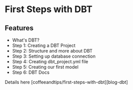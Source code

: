 # First Steps with DBT

## Features

- What's DBT?
- Step 1: Creating a DBT Project
- Step 2: Structure and more about DBT
- Step 3: Setting up database connection
- Step 4: Creating dbt_project.yml file
- Step 5: Creating our first model
- Step 6: DBT Docs

Details here [coffeeandtips/first-steps-with-dbt][blog-dbt]




